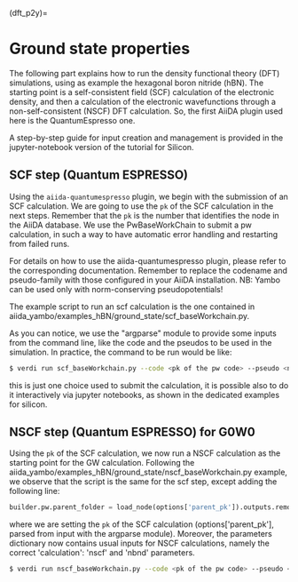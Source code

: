 (dft_p2y)=

# Ground state properties

The following part explains how to run the density functional theory (DFT) simulations, using as example
the hexagonal boron nitride (hBN). 
The starting point is a self-consistent field (SCF) calculation of the electronic density, 
and then a calculation of the electronic wavefunctions through a non-self-consistent (NSCF) DFT calculation. 
So, the first AiiDA plugin used here is the QuantumEspresso one. 

A step-by-step guide for input creation and management is provided in the jupyter-notebook version of the tutorial for Silicon.

## SCF step (Quantum ESPRESSO)

Using the `aiida-quantumespresso` plugin, we begin with the submission of an SCF calculation.
We are going to use the ``pk`` of the SCF 
calculation in the next steps. Remember that 
the ``pk`` is the number that identifies the node 
in the AiiDA database. 
We use the PwBaseWorkChain to submit a pw calculation, 
in such  a way to have automatic
error handling and restarting from failed runs. 

For details on how to use the aiida-quantumespresso plugin, please refer to the corresponding documentation. Remember to replace the codename
and pseudo-family with those configured in your AiiDA installation. NB: Yambo can be used only with norm-conserving pseudopotentials!

The example script to run an scf calculation is the one contained in aiida_yambo/examples_hBN/ground_state/scf_baseWorkchain.py.

As you can notice, we use the "argparse" module to provide some inputs from the command line, like the code and the pseudos to be used in
the simulation. In practice, the command to be run would be like:

```bash
$ verdi run scf_baseWorkchain.py --code <pk of the pw code> --pseudo <name of the pseudofamily>
```

this is just one choice used to submit the calculation, it is possible also to do it interactively via jupyter notebooks, as shown in 
the dedicated examples for silicon.
 
## NSCF step (Quantum ESPRESSO) for G0W0

Using the ``pk``  of the  SCF calculation, we now run a NSCF calculation as the starting point for the GW calculation. 
Following the aiida_yambo/examples_hBN/ground_state/nscf_baseWorkchain.py example, we observe that the script is the same for the scf step, 
except adding the following line: 

```python
builder.pw.parent_folder = load_node(options['parent_pk']).outputs.remote_folder
```

where we are setting the ``pk``  of the  SCF calculation (options['parent_pk'], parsed from input with the argparse module).
Moreover, the parameters dictionary now contains usual inputs for NSCF calculations, namely the correct 'calculation': 'nscf' and 
'nbnd' parameters. 

```bash
$ verdi run nscf_baseWorkchain.py --code <pk of the pw code> --pseudo <name of the pseudofamily> --parent <scf pk>
```